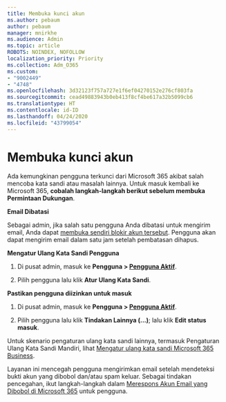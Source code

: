 ```yaml
---
title: Membuka kunci akun
ms.author: pebaum
author: pebaum
manager: mnirkhe
ms.audience: Admin
ms.topic: article
ROBOTS: NOINDEX, NOFOLLOW
localization_priority: Priority
ms.collection: Adm_O365
ms.custom:
- "9002449"
- "4748"
ms.openlocfilehash: 3d32123f757a727e1f6ef04270152e276cf803fa
ms.sourcegitcommit: cead49883943b0eb413f8cf4be617a32b5099cb6
ms.translationtype: HT
ms.contentlocale: id-ID
ms.lasthandoff: 04/24/2020
ms.locfileid: "43799054"
---
```

# <a name="unlocking-an-account"></a>Membuka kunci akun

Ada kemungkinan pengguna terkunci dari Microsoft 365 akibat salah mencoba kata sandi atau masalah lainnya. Untuk masuk kembali ke Microsoft 365, **cobalah langkah-langkah berikut sebelum membuka Permintaan Dukungan**. 

**Email Dibatasi**

Sebagai admin, jika salah satu pengguna Anda dibatasi untuk mengirim email, Anda dapat [membuka sendiri blokir akun tersebut](https://docs.microsoft.com/microsoft-365/security/office-365-security/removing-user-from-restricted-users-portal-after-spam). Pengguna akan dapat mengirim email dalam satu jam setelah pembatasan dihapus.

**Mengatur Ulang Kata Sandi Pengguna**

1. Di pusat admin, masuk ke **Pengguna > [Pengguna Aktif](https://admin.microsoft.com/Adminportal/Home?source=applauncher#/users)**.

2. Pilih pengguna lalu klik **Atur Ulang Kata Sandi**.

**Pastikan pengguna diizinkan untuk masuk**

1. Di pusat admin, masuk ke **Pengguna > [Pengguna Aktif](https://admin.microsoft.com/Adminportal/Home?source=applauncher#/users)**.

2. Pilih pengguna lalu klik **Tindakan Lainnya (...)**; lalu klik **Edit status masuk**.

Untuk skenario pengaturan ulang kata sandi lainnya, termasuk Pengaturan Ulang Kata Sandi Mandiri, lihat [Mengatur ulang kata sandi Microsoft 365 Business](https://docs.microsoft.com/microsoft-365/admin/add-users/reset-passwords?view=o365-worldwide).

Layanan ini mencegah pengguna mengirimkan email setelah mendeteksi bukti akun yang dibobol dan/atau spam keluar. Sebagai tindakan pencegahan, ikut langkah-langkah dalam [Merespons Akun Email yang Dibobol di Microsoft 365](https://docs.microsoft.com/office365/securitycompliance/responding-to-a-compromised-email-account) untuk pengguna.
